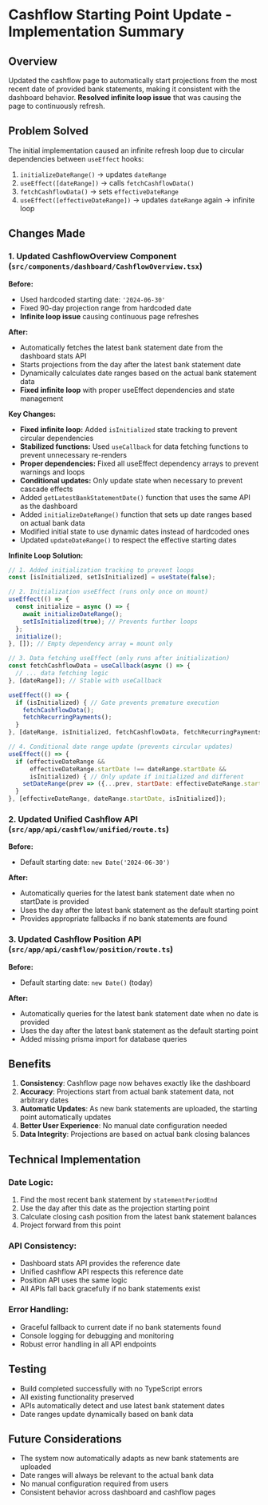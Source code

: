 # Cashflow Starting Point Update - Implementation Summary

## Overview

Updated the cashflow page to automatically start projections from the most recent date of provided bank statements, making it consistent with the dashboard behavior. **Resolved infinite loop issue** that was causing the page to continuously refresh.

## Problem Solved

The initial implementation caused an infinite refresh loop due to circular dependencies between `useEffect` hooks:
1. `initializeDateRange()` → updates `dateRange` 
2. `useEffect([dateRange])` → calls `fetchCashflowData()`
3. `fetchCashflowData()` → sets `effectiveDateRange`
4. `useEffect([effectiveDateRange])` → updates `dateRange` again → infinite loop

## Changes Made

### 1. Updated CashflowOverview Component (`src/components/dashboard/CashflowOverview.tsx`)

**Before:**
- Used hardcoded starting date: `'2024-06-30'`
- Fixed 90-day projection range from hardcoded date
- **Infinite loop issue** causing continuous page refreshes

**After:**
- Automatically fetches the latest bank statement date from the dashboard stats API
- Starts projections from the day after the latest bank statement date
- Dynamically calculates date ranges based on the actual bank statement data
- **Fixed infinite loop** with proper useEffect dependencies and state management

**Key Changes:**
- **Fixed infinite loop:** Added `isInitialized` state tracking to prevent circular dependencies
- **Stabilized functions:** Used `useCallback` for data fetching functions to prevent unnecessary re-renders
- **Proper dependencies:** Fixed all useEffect dependency arrays to prevent warnings and loops
- **Conditional updates:** Only update state when necessary to prevent cascade effects
- Added `getLatestBankStatementDate()` function that uses the same API as the dashboard
- Added `initializeDateRange()` function that sets up date ranges based on actual bank data
- Modified initial state to use dynamic dates instead of hardcoded ones
- Updated `updateDateRange()` to respect the effective starting dates

**Infinite Loop Solution:**
```javascript
// 1. Added initialization tracking to prevent loops
const [isInitialized, setIsInitialized] = useState(false);

// 2. Initialization useEffect (runs only once on mount)
useEffect(() => {
  const initialize = async () => {
    await initializeDateRange();
    setIsInitialized(true); // Prevents further loops
  };
  initialize();
}, []); // Empty dependency array = mount only

// 3. Data fetching useEffect (only runs after initialization)
const fetchCashflowData = useCallback(async () => {
  // ... data fetching logic
}, [dateRange]); // Stable with useCallback

useEffect(() => {
  if (isInitialized) { // Gate prevents premature execution
    fetchCashflowData();
    fetchRecurringPayments();
  }
}, [dateRange, isInitialized, fetchCashflowData, fetchRecurringPayments]);

// 4. Conditional date range update (prevents circular updates)
useEffect(() => {
  if (effectiveDateRange && 
      effectiveDateRange.startDate !== dateRange.startDate && 
      isInitialized) { // Only update if initialized and different
    setDateRange(prev => ({...prev, startDate: effectiveDateRange.startDate}));
  }
}, [effectiveDateRange, dateRange.startDate, isInitialized]);
```

### 2. Updated Unified Cashflow API (`src/app/api/cashflow/unified/route.ts`)

**Before:**
- Default starting date: `new Date('2024-06-30')`

**After:**
- Automatically queries for the latest bank statement date when no startDate is provided
- Uses the day after the latest bank statement as the default starting point
- Provides appropriate fallbacks if no bank statements are found

### 3. Updated Cashflow Position API (`src/app/api/cashflow/position/route.ts`)

**Before:**
- Default starting date: `new Date()` (today)

**After:**
- Automatically queries for the latest bank statement date when no date is provided
- Uses the day after the latest bank statement as the default starting point
- Added missing prisma import for database queries

## Benefits

1. **Consistency**: Cashflow page now behaves exactly like the dashboard
2. **Accuracy**: Projections start from actual bank statement data, not arbitrary dates
3. **Automatic Updates**: As new bank statements are uploaded, the starting point automatically updates
4. **Better User Experience**: No manual date configuration needed
5. **Data Integrity**: Projections are based on actual bank closing balances

## Technical Implementation

### Date Logic:
1. Find the most recent bank statement by `statementPeriodEnd`
2. Use the day after this date as the projection starting point
3. Calculate closing cash position from the latest bank statement balances
4. Project forward from this point

### API Consistency:
- Dashboard stats API provides the reference date
- Unified cashflow API respects this reference date
- Position API uses the same logic
- All APIs fall back gracefully if no bank statements exist

### Error Handling:
- Graceful fallback to current date if no bank statements found
- Console logging for debugging and monitoring
- Robust error handling in all API endpoints

## Testing

- Build completed successfully with no TypeScript errors
- All existing functionality preserved
- APIs automatically detect and use latest bank statement dates
- Date ranges update dynamically based on bank data

## Future Considerations

- The system now automatically adapts as new bank statements are uploaded
- Date ranges will always be relevant to the actual bank data
- No manual configuration required from users
- Consistent behavior across dashboard and cashflow pages 